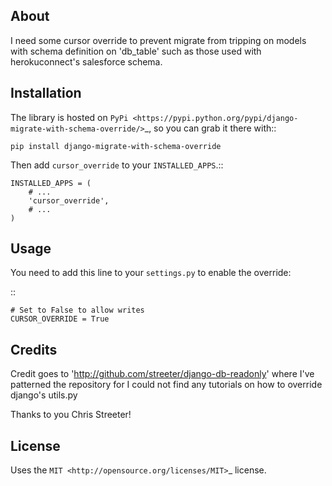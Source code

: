 About
-----

I need some cursor override to prevent migrate from tripping on models with schema definition on 'db_table' such as those used with herokuconnect's salesforce schema.

Installation
------------

The library is hosted on
`PyPi <https://pypi.python.org/pypi/django-migrate-with-schema-override/>`_, so you can
grab it there with::

    pip install django-migrate-with-schema-override

Then add ``cursor_override`` to your ``INSTALLED_APPS``.::

    INSTALLED_APPS = (
        # ...
        'cursor_override',
        # ...
    )

Usage
-----

You need to add this line to your ``settings.py`` to enable the override:

::

    # Set to False to allow writes
    CURSOR_OVERRIDE = True

Credits
-----

Credit goes to 'http://github.com/streeter/django-db-readonly' where I've patterned the repository for I could not find any tutorials on how to override django's utils.py

Thanks to you Chris Streeter!


License
-------

Uses the `MIT <http://opensource.org/licenses/MIT>`_ license.

